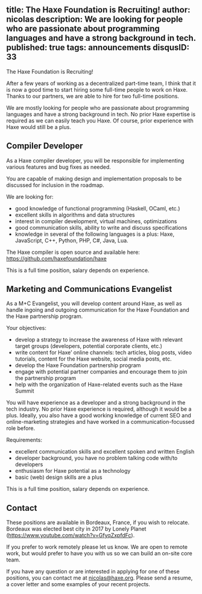 title: The Haxe Foundation is Recruiting!
author: nicolas
description: We are looking for people who are passionate about programming languages and have a strong background in tech.
published: true
tags: announcements
disqusID: 33
---

The Haxe Foundation is Recruiting!

After a few years of working as a decentralized part-time team, I think that it is now a good time to start hiring some full-time people to work on Haxe. Thanks to our partners, we are able to hire for two full-time positions.

We are mostly looking for people who are passionate about programming languages and have a strong background in tech. No prior Haxe expertise is required as we can easily teach you Haxe. Of course, prior experience with Haxe would still be a plus.

## Compiler Developer

As a Haxe compiler developer, you will be responsible for implementing various features and bug fixes as needed.

You are capable of making design and implementation proposals to be discussed for inclusion in the roadmap.

We are looking for:

- good knowledge of functional programming (Haskell, OCaml, etc.)
- excellent skills in algorithms and data structures
- interest in compiler development, virtual machines, optimizations
- good communication skills, ability to write and discuss specifications
- knowledge in several of the following languages is a plus: 
   Haxe, JavaScript, C++, Python, PHP, C#, Java, Lua.

The Haxe compiler is open source and available here: https://github.com/haxefoundation/haxe

This is a full time position, salary depends on experience.

## Marketing and Communications Evangelist

As a M+C Evangelist, you will develop content around Haxe, as well as handle ingoing and outgoing communication for the Haxe Foundation and the Haxe partnership program.

Your objectives:

- develop a strategy to increase the awareness of Haxe with relevant target groups (developers, potential corporate clients, etc.) 
- write content for Haxe’ online channels: tech articles, blog posts, video tutorials, content for the Haxe website, social media posts, etc.
- develop the Haxe Foundation partnership program
- engage with potential partner companies and encourage them to join the partnership program
- help with the organization of Haxe-related events such as the Haxe Summit

You will have experience as a developer and a strong background in the tech industry. No prior Haxe experience is required, although it would be a plus. Ideally, you also have a good working knowledge of current SEO and online-marketing strategies and have worked in a communication-focussed role before.

Requirements:

- excellent communication skills and excellent spoken and written English
- developer background, you have no problem talking code with/to developers
- enthusiasm for Haxe potential as a technology
- basic (web) design skills are a plus 

This is a full time position, salary depends on experience.

## Contact

These positions are available in Bordeaux, France, if you wish to relocate. Bordeaux was elected best city in 2017 by Lonely Planet (https://www.youtube.com/watch?v=GfyqZxpfdFc). 

If you prefer to work remotely please let us know. We are open to remote work, but would prefer to have you with us so we can build an on-site core team.

If you have any question or are interested in applying for one of these positions, you can contact me at nicolas@haxe.org. Please send a resume, a cover letter and some examples of your recent projects.


